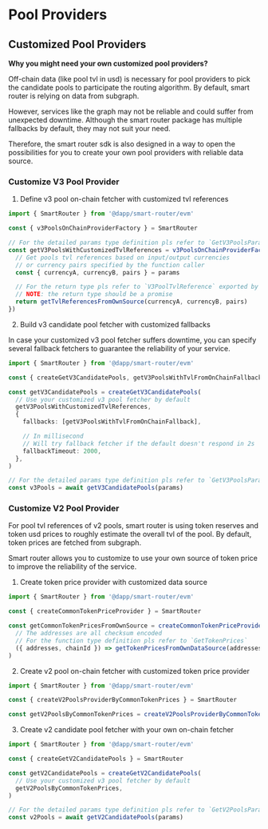 # Pool Providers

## Customized Pool Providers

**Why you might need your own customized pool providers?**

Off-chain data (like pool tvl in usd) is necessary for pool providers to pick the candidate pools to participate the routing algorithm. By default, smart router is relying on data from subgraph.

However, services like the graph may not be reliable and could suffer from unexpected downtime. Although the smart router package has multiple fallbacks by default, they may not suit your need.

Therefore, the smart router sdk is also designed in a way to open the possibilities for you to create your own pool providers with reliable data source.

### Customize V3 Pool Provider

1. Define v3 pool on-chain fetcher with customized tvl references

```typescript
import { SmartRouter } from '@dapp/smart-router/evm'

const { v3PoolsOnChainProviderFactory } = SmartRouter

// For the detailed params type definition pls refer to `GetV3PoolsParams`
const getV3PoolsWithCustomizedTvlReferences = v3PoolsOnChainProviderFactory((params) => {
  // Get pools tvl references based on input/output currencies
  // or currency pairs specified by the function caller
  const { currencyA, currencyB, pairs } = params

  // For the return type pls refer to `V3PoolTvlReference` exported by the smart router
  // NOTE: the return type should be a promise
  return getTvlReferencesFromOwnSource(currencyA, currencyB, pairs)
})
```

2. Build v3 candidate pool fetcher with customized fallbacks

In case your customized v3 pool fetcher suffers downtime, you can specify several fallback fetchers to guarantee the reliability of your service.

```typescript
import { SmartRouter } from '@dapp/smart-router/evm'

const { createGetV3CandidatePools, getV3PoolsWithTvlFromOnChainFallback } = SmartRouter

const getV3CandidatePools = createGetV3CandidatePools(
  // Use your customized v3 pool fetcher by default
  getV3PoolsWithCustomizedTvlReferences,
  {
    fallbacks: [getV3PoolsWithTvlFromOnChainFallback],

    // In millisecond
    // Will try fallback fetcher if the default doesn't respond in 2s
    fallbackTimeout: 2000,
  },
)

// For the detailed params type definition pls refer to `GetV3PoolsParams`
const v3Pools = await getV3CandidatePools(params)
```

### Customize V2 Pool Provider

For pool tvl references of v2 pools, smart router is using token reserves and token usd prices to roughly estimate the overall tvl of the pool. By default, token prices are fetched from subgraph.

Smart router allows you to customize to use your own source of token price to improve the reliability of the service.

1. Create token price provider with customized data source

```typescript
import { SmartRouter } from '@dapp/smart-router/evm'

const { createCommonTokenPriceProvider } = SmartRouter

const getCommonTokenPricesFromOwnSource = createCommonTokenPriceProvider(
  // The addresses are all checksum encoded
  // For the function type definition pls refer to `GetTokenPrices`
  ({ addresses, chainId }) => getTokenPricesFromOwnDataSource(addresses, chainId),
)
```

2. Create v2 pool on-chain fetcher with customized token price provider

```typescript
import { SmartRouter } from '@dapp/smart-router/evm'

const { createV2PoolsProviderByCommonTokenPrices } = SmartRouter

const getV2PoolsByCommonTokenPrices = createV2PoolsProviderByCommonTokenPrices(getCommonTokenPricesFromOwnSource)
```

3. Create v2 candidate pool fetcher with your own on-chain fetcher

```typescript
import { SmartRouter } from '@dapp/smart-router/evm'

const { createGetV2CandidatePools } = SmartRouter

const getV2CandidatePools = createGetV2CandidatePools(
  // Use your customized v3 pool fetcher by default
  getV2PoolsByCommonTokenPrices,
)

// For the detailed params type definition pls refer to `GetV2PoolsParams`
const v2Pools = await getV2CandidatePools(params)
```
